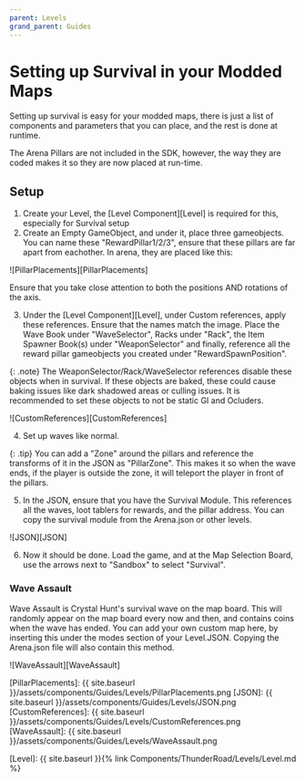```yaml
---
parent: Levels
grand_parent: Guides
---
```


# Setting up Survival in your Modded Maps

Setting up survival is easy for your modded maps, there is just a list of components and parameters that you can place, and the rest is done at runtime. 

The Arena Pillars are not included in the SDK, however, the way they are coded makes it so they are now placed at run-time. 

## Setup

1. Create your Level, the [Level Component][Level] is required for this, especially for Survival setup
2. Create an Empty GameObject, and under it, place three gameobjects. You can name these "RewardPillar1/2/3", ensure that these pillars are far apart from eachother. In arena, they are placed like this:

![PillarPlacements][PillarPlacements]

Ensure that you take close attention to both the positions AND rotations of the axis.

3. Under the [Level Component][Level], under Custom references, apply these references. Ensure that the names match the image. Place the Wave Book under "WaveSelector", Racks under "Rack", the Item Spawner Book(s) under "WeaponSelector" and finally, reference all the reward pillar gameobjects you created under "RewardSpawnPosition".

{: .note}
The WeaponSelector/Rack/WaveSelector references disable these objects when in survival. If these objects are baked, these could cause baking issues like dark shadowed areas or culling issues. It is recommended to set these objects to not be static GI and Ocluders.

![CustomReferences][CustomReferences]

4. Set up waves like normal.

{: .tip}
You can add a "Zone" around the pillars and reference the transforms of it in the JSON as "PillarZone". This makes it so when the wave ends, if the player is outside the zone, it will teleport the player in front of the pillars.

5. In the JSON, ensure that you have the Survival Module. This references all the waves, loot tablers for rewards, and the pillar address. You can copy the survival module from the Arena.json or other levels.

![JSON][JSON]

6. Now it should be done. Load the game, and at the Map Selection Board, use the arrows next to "Sandbox" to select "Survival".

### Wave Assault

Wave Assault is Crystal Hunt's survival wave on the map board. This will randomly appear on the map board every now and then, and contains coins when the wave has ended. You can add your own custom map here, by inserting this under the modes section of your Level.JSON. Copying the Arena.json file will also contain this method.

![WaveAssault][WaveAssault]



[PillarPlacements]: {{ site.baseurl }}/assets/components/Guides/Levels/PillarPlacements.png
[JSON]: {{ site.baseurl }}/assets/components/Guides/Levels/JSON.png
[CustomReferences]: {{ site.baseurl }}/assets/components/Guides/Levels/CustomReferences.png
[WaveAssault]: {{ site.baseurl }}/assets/components/Guides/Levels/WaveAssault.png

[Level]: {{ site.baseurl }}{% link Components/ThunderRoad/Levels/Level.md %}
